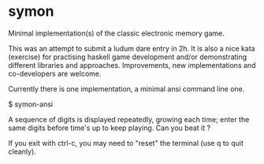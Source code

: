 # symon

Minimal implementation(s) of the classic electronic memory game.

This was an attempt to submit a ludum dare entry in 2h.
It is also a nice kata (exercise) for practising haskell game development
and/or demonstrating different libraries and approaches.
Improvements, new implementations and co-developers are welcome.

Currently there is one implementation, a minimal ansi command line one.

$ symon-ansi

A sequence of digits is displayed repeatedly, growing each time;
enter the same digits before time's up to keep playing.
Can you beat it ?

If you exit with ctrl-c, you may need to "reset" the terminal 
(use q to quit cleanly).
